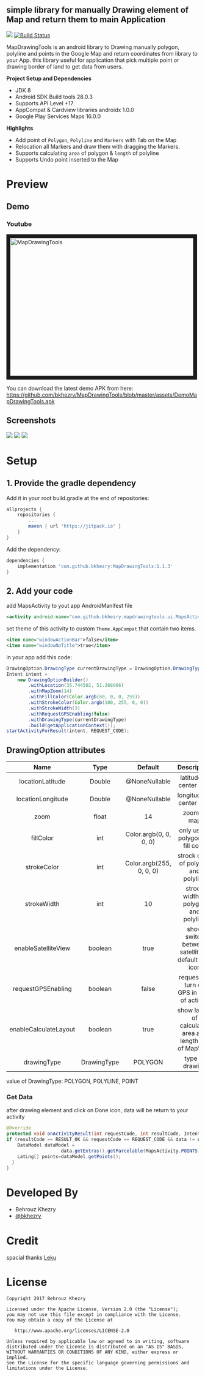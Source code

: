 ## simple library for manually Drawing element of Map and return them to main Application

[![](https://jitpack.io/v/bkhezry/MapDrawingTools.svg)](https://jitpack.io/#bkhezry/MapDrawingTools)
[![Build Status](https://travis-ci.org/bkhezry/MapDrawingTools.svg?branch=master)](https://travis-ci.org/bkhezry/MapDrawingTools)

MapDrawingTools is an android library to Drawing manually polygon, polyline and points in the Google Map and return coordinates from library to your App. this library useful for application that pick multiple point or drawing border of land to get data from users.

**Project Setup and Dependencies**
- JDK 8
- Android SDK Build tools 28.0.3
- Supports API Level +17
- AppCompat & Cardview libraries androidx 1.0.0
- Google Play Services Maps 16.0.0

**Highlights**
- Add point of `Polygon`, `Polyline` and `Markers` with Tab on the Map
- Relocation all Markers and draw them with dragging the Markers.
- Supports calculating `area` of polygon & `length` of polyline
- Supports Undo point inserted to the Map

# Preview
## Demo
### Youtube
<a href="http://www.youtube.com/watch?feature=player_embedded&v=r0vnjlv77F4
" target="_blank"><img src="http://img.youtube.com/vi/r0vnjlv77F4/0.jpg" 
alt="MapDrawingTools" width="480" height="360" border="10" /></a>

You can download the latest demo APK from here: https://github.com/bkhezry/MapDrawingTools/blob/master/assets/DemoMapDrawingTools.apk

## Screenshots
<img src="assets/screenshot_1.png" />
<img src="assets/screenshot_2.png" />
<img src="assets/screenshot_3.png" />

# Setup
## 1. Provide the gradle dependency
Add it in your root build.gradle at the end of repositories:
```gradle
allprojects {
	repositories {
		...
		maven { url "https://jitpack.io" }
	}
}
```
Add the dependency:
```gradle
dependencies {
	implementation 'com.github.bkhezry:MapDrawingTools:1.1.3'
}
```

## 2. Add your code
add MapsActivity to yout app AndroidManifest file
```xml
<activity android:name="com.github.bkhezry.mapdrawingtools.ui.MapsActivity" />
```
set theme of this activity to custom `Theme.AppCompat` that contain two items.
```xml
<item name="windowActionBar">false</item>
<item name="windowNoTitle">true</item>
```
in your app add this code:
```java
DrawingOption.DrawingType currentDrawingType = DrawingOption.DrawingType.POLYGON;
Intent intent =
	new DrawingOptionBuilder()
		.withLocation(35.744502, 51.368966)
		.withMapZoom(14)
		.withFillColor(Color.argb(60, 0, 0, 255))
		.withStrokeColor(Color.argb(100, 255, 0, 0))
		.withStrokeWidth(3)
		.withRequestGPSEnabling(false)
		.withDrawingType(currentDrawingType)
		.build(getApplicationContext());
startActivityForResult(intent, REQUEST_CODE);
 ```
 ## DrawingOption attributes

| Name | Type | Default | Description |
|:----:|:----:|:-------:|:-----------:|
|locationLatitude|Double|@NoneNullable| latitude of center map |
|locationLongitude|Double|@NoneNullable| longitude of center map |
|zoom|float|14| zoom of map|
|fillColor|int|Color.argb(0, 0, 0, 0)|only use in polygon for fill color|
|strokeColor|int|Color.argb(255, 0, 0, 0)|strock color of polygon and polyline|
|strokeWidth|int|10|strock width of polygon and polyline|
|enableSatelliteView|boolean|true|show switch between satellite or default map icon|
|requestGPSEnabling|boolean|false|request for turn on GPS in start of activity|
|enableCalculateLayout|boolean|true|show layout of calculated area and length top of MapView|
|drawingType|DrawingType|POLYGON|type of drawing|

 value of DrawingType: POLYGON, POLYLINE, POINT
 
### Get Data
after drawing element and click on Done icon, data will be return to your activity
```java 
@Override
protected void onActivityResult(int requestCode, int resultCode, Intent data) {
if (resultCode == RESULT_OK && requestCode == REQUEST_CODE && data != null) {
	DataModel dataModel =
                    data.getExtras().getParcelable(MapsActivity.POINTS);
	LatLng[] points=dataModel.getPoints();
  }
}
```
# Developed By

* Behrouz Khezry
 * [@bkhezry](https://twitter.com/bkhezry) 

# Credit
spacial thanks [Leku](https://github.com/SchibstedSpain/Leku/)

# License

    Copyright 2017 Behrouz Khezry

    Licensed under the Apache License, Version 2.0 (the "License");
    you may not use this file except in compliance with the License.
    You may obtain a copy of the License at

       http://www.apache.org/licenses/LICENSE-2.0

    Unless required by applicable law or agreed to in writing, software
    distributed under the License is distributed on an "AS IS" BASIS,
    WITHOUT WARRANTIES OR CONDITIONS OF ANY KIND, either express or implied.
    See the License for the specific language governing permissions and
    limitations under the License.
